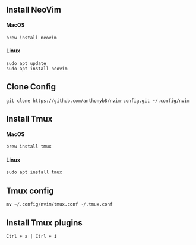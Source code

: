 ## Install NeoVim
#### MacOS
```
brew install neovim
```

#### Linux
```
sudo apt update
sudo apt install neovim
```

## Clone Config
```
git clone https://github.com/anthonyb8/nvim-config.git ~/.config/nvim
```

## Install Tmux
#### MacOS
```
brew install tmux
```
#### Linux
```
sudo apt install tmux
```

## Tmux config
```
mv ~/.config/nvim/tmux.conf ~/.tmux.conf
```

## Install Tmux plugins
```
Ctrl + a | Ctrl + i
```

